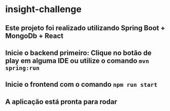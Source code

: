 # insight-challenge

## Este projeto foi realizado utilizando Spring Boot + MongoDb + React

## Inicie o backend primeiro: Clique no botão de play em alguma IDE ou utilize o comando `mvn spring:run`
## Inicie o frontend com o comando `npm run start`

## A aplicação está pronta para rodar
